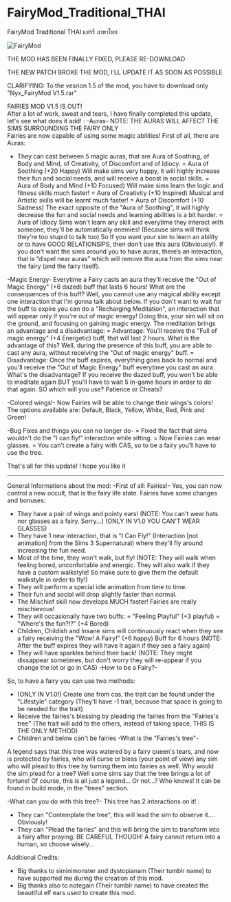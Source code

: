 # FairyMod_Traditional_THAI
FairyMod Traditional THAI
แฟรรี่ ภาษาไทย

![FairyMod](http://thumbs.modthesims2.com/img/1/0/0/3/7/5/2/2/MTS_Nyx-1741534-FairiesModV1.5-min.png)


THE MOD HAS BEEN FINALLY FIXED, PLEASE RE-DOWNLOAD  

THE NEW PATCH BROKE THE MOD, I’LL UPDATE IT AS SOON AS POSSIBLE  

CLARIFYING: To the vesrion 1.5 of the mod, you have to download only "Nyx_FairyMod V1.5.rar"

   FAIRIES MOD V1.5 IS OUT!  
After a lot of work, sweat and tears, I have finally completed this update, let's see what does it add! :
-Auras-
  NOTE: THE AURAS WILL AFFECT THE SIMS SURROUNDING THE FAIRY ONLY  
Fairies are now capable of using some magic abilities! First of all, there are Auras:
- They can cast between 5 magic auras, that are Aura of Soothing, of Body and Mind, of Creativity, of Discomfort and of Idiocy.
= Aura of Soothing (+20 Happy)
Will make sims very happy, it will highly increase their fun and social needs, and will receive a boost in social skills.
= Aura of Body and Mind (+10 Focused)
Will make sims learn the logic and fitness skills much faster!
= Aura of Creativity (+10 Inspired)
Musical and Artistic skills will be learnt much faster!
= Aura of Discomfort (+10 Sadness)
The exact opposite of the "Aura of Soothing", it will highly decrease the fun and social needs and learning abilities is a bit harder.
= Aura of Idiocy
Sims won't learn any skill and everytime they interact with someone, they'll be automatically enemies! (Because sims will think they're too stupid to talk too) So If you want your sim to learn an ability or to have GOOD RELATIONSIPS, then don't use this aura (Obviously!).
If you don’t want the sims around you to have auras, there’s an interaction, that is ”dispel near auras” which will remove the aura from the sims near the fairy (and the fairy itself).

-Magic Energy-
Everytime a Fairy casts an aura they'll receive the "Out of Magic Energy" (+6 dazed) buff that lasts 6 hours! 
What are the consequences of this buff? Well, you cannot use any magical ability except one interaction that I'm gonna talk about below.
If you don't want to wait for the buff to expire you can do a "Recharging Meditation", an interaction that will appear only if you're out of magic energy! Doing this, your sim will sit on the ground, and focusing on gaining magic energy. 
The meditation brings an advantage and a disadvantage:
= Advantage: You'll receive the "Full of magic energy" (+4 Energetic) buff, that will last 2 hours. What is the advantage of this? Well, during the presence of this buff, you are able to cast any aura, without receiving the "Out of magic energy" buff.
= Disadvantage: Once the buff expires, everything goes back to normal and you'll receive the "Out of Magic Energy" buff everytime you cast an aura. What's the disadvantage? If you receive the dazed buff, you won't be able to meditate again BUT you'll have to wait 5 in-game hours in order to do that again.
SO which will you use? Patience or Cheats? 

-Colored wings!-
Now Fairies will be able to change their wings's colors! The options available are:
Default, Black, Yellow, White, Red, Pink and Green!

-Bug Fixes and things you can no longer do-
= Fixed the fact that sims wouldn't do the "I can fly!" interaction while sitting.
= Now Fairies can wear glasses.
= You can’t create a fairy with CAS, so to be a fairy you’ll have to use the tree.

That's all for this update! I hope you like it 

----------------------------------------------------------

General Informations about the mod:
-First of all: Fairies!-
Yes, you can now control a new occult, that is the fairy life state. Fairies have some changes and bonuses:

- They have a pair of wings and pointy ears! (NOTE: You can't wear hats nor glasses as a fairy. Sorry...) 
(ONLY IN V1.0 YOU CAN'T WEAR GLASSES)
- They have 1 new interaction, that is "I Can Fly!" (Interaction [not animation] from the Sims 3 Supernatural) where they'll fly around increasing the fun need.
- Most of the time, they won't walk, but fly! (NOTE: They will walk when feeling bored, unconfortable and energic. They will also walk if they have a custom walkstyle! So make sure to give them the default walkstyle in order to fly!)
- They will perform a special idle animation from time to time.
- Their fun and social will drop slightly faster than normal.
- The Mischief skill now develops MUCH faster! Fairies are really mischievous!
- They will occasionally have two buffs:
= "Feeling Playful" (+3 playful) 
= "Where's the fun?!?" (+4 Bored)
- Children, Childish and Insane sims will continuously react when they see a fairy receiving the "Wow! A Fairy!" (+6 happy) Buff for 6 hours (NOTE: After the buff expires they will have it again if they see a fairy again)
- They will have sparkles behind their back! (NOTE: They might dissappear sometimes, but don't worry they will re-appear if you change the lot or go in CAS)
-How to be a Fairy?-

So, to have a fairy you can use two methods:

- (ONLY IN V1.0!) Create one from cas, the trait can be found under the "Lifestyle" category (They'll have -1 trait, because that space is going to be needed for the trait)
- Receive the fairies's blessing by pleading the fairies from the "Fairies's tree" (The trait will add to the others, instead of taking space, THIS IS THE ONLY METHOD)
- Children and below can't be fairies
-What is the "Fairies's tree"-

A legend says that this tree was watered by a fairy queen's tears, and now is protected by fairies, who will curse or bless (your point of view) any sim who will plead to this tree by turning them into fairies as well. Why would the sim plead for a tree? Well some sims say that the tree brings a lot of fortune! Of course, this is all just a legend... Or not...? Who knows! 
It can be found in build mode, in the "trees" section.

-What can you do with this tree?-
This tree has 2 interactions on it! :

- They can "Contemplate the tree", this will lead the sim to observe it…. Obviously!
- They can "Plead the fairies" and this will bring the sim to transform into a fairy after praying. BE CAREFUL THOUGH! A fairy cannot return into a human, so choose wisely...

Additional Credits:
- Big thanks to siminimonster and dystopianam (Their tumblr name) to have supported me during the creation of this mod.
- Big thanks also to notegain (Their tumblr name) to have created the beautiful elf ears used to create this mod.

